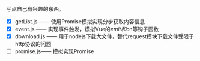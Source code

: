 写点自己有兴趣的东西。
+ [x] getList.js —— 使用Promise模拟实现分步获取内容信息
+ [x] event.js —— 实现事件触发，模拟Vue的$emit和$on等钩子函数
+ [x] download.js —— 用于nodejs下载大文件，替代request模块下载文件受限于http协议的问题
+ [ ] promise.js—— 模拟实现Promise